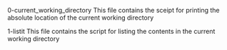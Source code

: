 0-current_working_directory
This file contains the sceipt for printing the absolute location of the current working directory

1-listit
This file contains the script for listing the contents in the current working directory